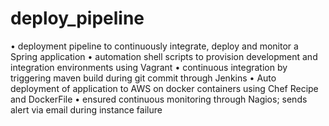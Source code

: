 # deploy_pipeline

• deployment pipeline to continuously integrate, deploy and monitor a Spring application
• automation shell scripts to provision development and integration environments using Vagrant
• continuous integration by triggering maven build during git commit through Jenkins
• Auto deployment of application to AWS on docker containers using Chef Recipe and DockerFile
• ensured continuous monitoring through Nagios; sends alert via email during instance failure
